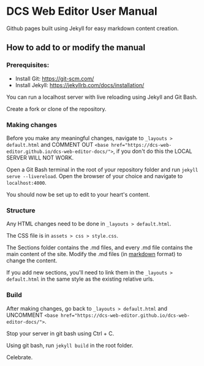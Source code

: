 # DCS Web Editor User Manual

Github pages built using Jekyll for easy markdown content creation.

## How to add to or modify the manual  

### Prerequisites:
 - Install Git: https://git-scm.com/
 - Install Jekyll: https://jekyllrb.com/docs/installation/

You can run a localhost server with live reloading using Jekyll and Git Bash.

Create a fork or clone of the repository.

### Making changes

Before you make any meaningful changes, navigate to `_layouts > default.html` and COMMENT OUT `<base href="https://dcs-web-editor.github.io/dcs-web-editor-docs/">`, if you don't do this the LOCAL SERVER WILL NOT WORK.

Open a Git Bash terminal in the root of your repository folder and run `jekyll serve --livereload`. Open the browser of your choice and navigate to `localhost:4000`.

You should now be set up to edit to your heart's content.

### Structure

Any HTML changes need to be done in `_layouts > default.html`.

The CSS file is in `assets > css > style.css`.

The Sections folder contains the .md files, and every .md file contains the main content of the site. Modify the .md files (in [markdown](https://www.markdownguide.org/basic-syntax/) format) to change the content.

If you add new sections, you'll need to link them in the `_layouts > default.html` in the same style as the existing relative urls.

### Build

After making changes, go back to `_layouts > default.html` and UNCOMMENT `<base href="https://dcs-web-editor.github.io/dcs-web-editor-docs/">`.

Stop your server in git bash using Ctrl + C.

Using git bash, run `jekyll build` in the root folder.

Celebrate.
